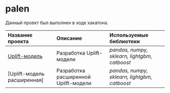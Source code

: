 # palen

Данный проект был выполнен в ходе хакатона.

| **Название проекта** | **Описание** | **Используемые библиотеки** |
| :-------------------- | :--------------------- |:---------------------------|
| [Uplift-модель](https://github.com/Inna-Mazhorova/palen_/tree/main/palen) | Разработка Uplift-модели | *pandas, numpy, sklearn, lightgbm, catboost* |
| [Uplift-модель расширенная] | Разработка расширенной Uplift-модели | *pandas, numpy, sklearn, lightgbm, catboost* |

